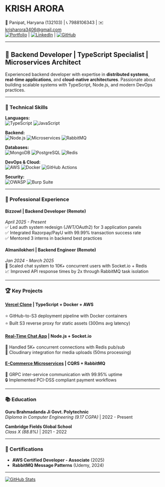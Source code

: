# KRISH ARORA
📍 Panipat, Haryana (132103) | 📞 7988106343 | ✉️ krisharora3406@gmail.com  
[![Portfolio](https://img.shields.io/badge/Portfolio-Visit%20Site-blue)](https://your-portfolio-link.com) | [![LinkedIn](https://img.shields.io/badge/LinkedIn-Connect-blue)](https://linkedin.com/in/your-profile) | [![GitHub](https://img.shields.io/badge/GitHub-Follow-lightgrey)](https://github.com/krish12345y89)

---

## 🚀 Backend Developer | TypeScript Specialist | Microservices Architect

Experienced backend developer with expertise in **distributed systems**, **real-time applications**, and **cloud-native architectures**. Passionate about building scalable systems with TypeScript, Node.js, and modern DevOps practices.

---

### 🔧 Technical Skills
**Languages:**  
![TypeScript](https://img.shields.io/badge/TypeScript-Expert-3178C6) ![JavaScript](https://img.shields.io/badge/JavaScript-Advanced-F7DF1E)

**Backend:**  
![Node.js](https://img.shields.io/badge/Node.js-Express-339933) ![Microservices](https://img.shields.io/badge/Microservices-GRPC-FF6B6B) ![RabbitMQ](https://img.shields.io/badge/RabbitMQ-PUB/SUB-FF6600)

**Databases:**  
![MongoDB](https://img.shields.io/badge/MongoDB-47A248) ![PostgreSQL](https://img.shields.io/badge/PostgreSQL-4169E1) ![Redis](https://img.shields.io/badge/Redis-DC382D)

**DevOps & Cloud:**  
![AWS](https://img.shields.io/badge/AWS-EC2/S3/RDS-232F3E) ![Docker](https://img.shields.io/badge/Docker-2496ED) ![GitHub Actions](https://img.shields.io/badge/GHA-CI/CD-2088FF)

**Security:**  
![OWASP](https://img.shields.io/badge/OWASP%20Top%2010-Expert-000000) ![Burp Suite](https://img.shields.io/badge/Burp_Suite-Pro-FF6633)

---

### 💼 Professional Experience

#### **Bizzowl** | Backend Developer (Remote)  
_April 2025 - Present_  
✅ Led auth system redesign (JWT/OAuth2) for 3 application panels  
✅ Integrated Razorpay/PayU with 99.99% transaction success rate  
✅ Mentored 3 interns in backend best practices  

#### **Almanilokheri** | Backend Engineer (Remote)  
_Jan 2024 - March 2025_  
🚀 Scaled chat system to 10K+ concurrent users with Socket.io + Redis  
📈 Improved API response times by 2x through RabbitMQ task isolation  

---

### 🏆 Key Projects

#### [Vercel Clone](https://github.com/krish12345y89/vercel-clone) | TypeScript + Docker + AWS  
⭐ GitHub-to-S3 deployment pipeline with Docker containers  
⭐ Built S3 reverse proxy for static assets (300ms avg latency)  

#### [Real-Time Chat App](https://github.com/krish12345y89/chat-app) | Node.js + Socket.io  
💬 Handled 5K+ concurrent connections with Redis pub/sub  
📸 Cloudinary integration for media uploads (50ms processing)  

#### [E-Commerce Microservices](https://github.com/krish12345y89/ecom-ms) | CQRS + RabbitMQ  
🛒 GRPC inter-service communication with 99.95% uptime  
🔒 Implemented PCI-DSS compliant payment workflows  

---

### 📚 Education
**Guru Brahmadanda Ji Govt. Polytechnic**  
_Diploma in Computer Engineering (9.17 CGPA)_ | 2022 - Present  

**Cambridge Fields Global School**  
_Class X (88.8%)_ | 2021 - 2022  

---

### 🏅 Certifications
- **AWS Certified Developer - Associate** (2025)  
- **RabbitMQ Message Patterns** (Udemy, 2024)  

---

[![GitHub Stats](https://github-readme-stats.vercel.app/api?username=krish12345y89&show_icons=true&theme=radical)](https://github.com/krish12345y89)
